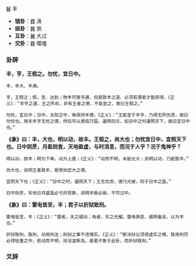 ䷶ 丰

+ **错卦**：䷺ 涣
+ **综卦**：䷷ 旅
+ **互卦**：䷛ 大过
+ **交卦**：䷔ 噬嗑

### 卦辞

**丰，亨，王假之。勿忧，宜日中。**

```
丰，丰大、丰满。

亨，王假之；假，至，达到；物丰可致亨通，但是致丰之道，必须有德者才能获得。《正义》：“丰亨之道，王之所尚，非有王者之德，不能至之，故曰王假之。”

勿忧，宜日中；日中，太阳正中，喻保持丰德。《正义》：“王能至于丰亨，乃得无所忧虑，故曰勿忧也。用夫丰亨无忧之德，然后可以君临万国，遍照四方，如日中之时遍照天下，故曰宜日中也。”
```

**《彖》曰：丰，大也，明以动，故丰。王假之，尚大也；勿忧宜日中，宜照天下也。日中则昃，月盈则食，天地盈虚，与时消息，而况于人乎？况于鬼神乎？**

```
明以动，故丰；明为下离，动为上震；《正义》：“动而不明，未能光大；资明以动，乃能致丰。”

尚大也，说明王者致丰，是崇尚宏大之德。

宜照天下也；《正义》：“日中之时，遍照天下；王无忧虑，德乃光被，同于日中之盈。”

日中则昃，天地日月盛盈必亏的现象，说明丰极必衰，不可过中。
```

**《象》曰：雷电皆至，丰；君子以折狱致刑。**

```
雷电皆至，丰；《正义》：“雷者，天之威动；电者，天之光耀。雷电俱至，威明备足，以为丰也。”

折狱致刑，致刑，动用刑法；刑狱之事不违情实。《正义》：“断决狱讼须得虚实之情，致用刑罚必得轻重之中，若动而不明，则淫滥斯及。故君子象于此卦，而折狱致刑。”
```

### 爻辞


